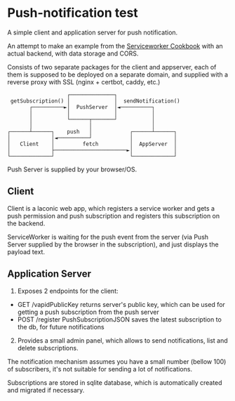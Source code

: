 # Push-notification test

A simple client and application server for push notification.

An attempt to make an example from the
[Serviceworker Cookbook](https://github.com/mdn/serviceworker-cookbook/tree/master/push-simple)
with an actual backend, with data storage and CORS.

Consists of two separate packages for the client and appserver, each of them is
supposed to be deployed on a separate domain, and supplied with a reverse
proxy with SSL (nginx + certbot, caddy, etc.)

```
                   ┌──────────────┐
 getSubscription() │              │  sendNotification()
       ┌──────────►│  PushServer  │◄──────────┐
       │           │              │           │
       │           └──────┬───────┘           │
       │                  │                   │
┌──────┴──────┐    push   │            ┌──────┴──────┐
│             │◄──────────┘            │             │
│   Client    │         fetch          │  AppServer  │
│             ├───────────────────────►│             │
└─────────────┘                        └─────────────┘
```

Push Server is supplied by your browser/OS.

## Client

Client is a laconic web app, which registers a service worker and gets a
push permission and push subscription and registers this subscription on the
backend.

ServiceWorker is waiting for the push event from the server (via Push Server
supplied by the browser in the subscription), and just displays the payload text.

## Application Server

1. Exposes 2 endpoints for the client:

- GET /vapidPublicKey
  returns server's public key, which can be used for getting a push subscription from
  the push server
- POST /register PushSubscriptionJSON
  saves the latest subscription to the db, for future notifications

2. Provides a small admin panel, which allows to send notifications, list and
   delete subscriptions.

The notification mechanism assumes you have a small number (bellow 100) of subscribers,
it's not suitable for sending a lot of notifications.

Subscriptions are stored in sqlite database, which is automatically created and migrated
if necessary.
